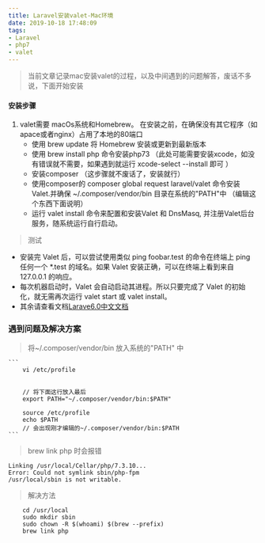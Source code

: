 ```yaml
---
title: Laravel安装valet-Mac环境
date: 2019-10-18 17:48:09
tags:
- Laravel
- php7
- valet
---
```


> 当前文章记录mac安装valet的过程，以及中间遇到的问题解答，废话不多说，下面开始安装
#### 安装步骤
1. valet需要 macOs系统和Homebrew。 在安装之前，在确保没有其它程序（如apace或者nginx）占用了本地的80端口
    - 使用 brew update 将 Homebrew 安装或更新到最新版本
    - 使用 brew install php 命令安装php73  （此处可能需要安装xcode，如没有错误就不需要，如果遇到就运行 xcode-select --install 即可 ）
    - 安装composer （这步骤就不废话了，安装就行）
    - 使用composer的 composer global request laravel/valet 命令安装Valet.并确保 ~/.composer/vendor/bin 目录在系统的"PATH"中 （编辑这个东西下面说明）
    - 运行 valet install 命令来配置和安装Valet 和 DnsMasq, 并注册Valet后台服务，随系统运行自行启动。

> 测试
- 安装完 Valet 后，可以尝试使用类似 ping foobar.test 的命令在终端上 ping 任何一个 *.test 的域名。如果 Valet 安装正确，可以在终端上看到来自 127.0.0.1 的响应。
- 每次机器启动时，Valet 会自动启动其进程。所以只要完成了 Valet 的初始化，就无需再次运行 valet start 或 valet install。
- 其余请查看文档[Larave6.0中文文档](https://learnku.com/docs/laravel/6.x/valet/5128)
### 遇到问题及解决方案
> 将~/.composer/vendor/bin 放入系统的"PATH" 中

    ```
        vi /etc/profile
        
        
        // 将下面这行放入最后
        export PATH="~/.composer/vendor/bin:$PATH"
        
        source /etc/profile
        echo $PATH
        // 会出现刚才编辑的~/.composer/vendor/bin:$PATH
    ```
> brew link php 时会报错
```
Linking /usr/local/Cellar/php/7.3.10... 
Error: Could not symlink sbin/php-fpm
/usr/local/sbin is not writable.
```
> 解决方法
```
    cd /usr/local
    sudo mkdir sbin
    sudo chown -R $(whoami) $(brew --prefix)
    brew link php
```
